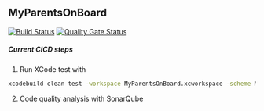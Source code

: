 ## MyParentsOnBoard

[![Build Status](https://travis-ci.org/ajilo297/my-parents-on-board.svg?branch=master)](https://travis-ci.org/ajilo297/my-parents-on-board)
[![Quality Gate Status](https://sonarcloud.io/api/project_badges/measure?project=my-parents-on-board&metric=alert_status)](https://sonarcloud.io/dashboard?id=my-parents-on-board)

##### Current CICD steps
1. Run XCode test with 
```sh
xcodebuild clean test -workspace MyParentsOnBoard.xcworkspace -scheme MyParentsOnBoard -destination "platform=iOS Simulator,name=iPhone 8,OS=12.1" CODE_SIGN_IDENTITY="" CODE_SIGNING_REQUIRED=NO ONLY_ACTIVE_ARCH=NO -quiet
```
2. Code quality analysis with SonarQube
